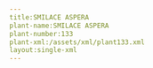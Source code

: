```yaml
---
title:SMILACE ASPERA
plant-name:SMILACE ASPERA
plant-number:133
plant-xml:/assets/xml/plant133.xml
layout:single-xml
---
```

